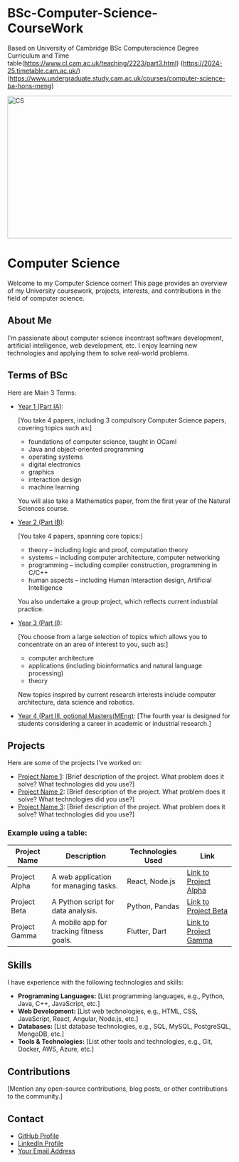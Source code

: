# BSc-Computer-Science-CourseWork
Based on University of Cambridge BSc Computerscience Degree Curriculum and Time table(https://www.cl.cam.ac.uk/teaching/2223/part3.html)
(https://2024-25.timetable.cam.ac.uk/)
(https://www.undergraduate.study.cam.ac.uk/courses/computer-science-ba-hons-meng)

<!DOCTYPE html>
<html lang="en">
<head>
    <meta charset="UTF-8">
    <meta name="viewport" content="width=device-width, initial-scale=1.0">
    
</head>
<body>
  <img src="https://www.nasa.gov/wp-content/uploads/2023/03/iss061e045447.jpg?w=1041" alt="CS" width="720" height="320">
  <h1>Computer Science</h1>

  <p>Welcome to my Computer Science corner! This page provides an overview of my University coursework, projects, interests, and contributions in the field of computer science.</p>

  <h2>About Me</h2>
  <p>I'm passionate about computer science incontrast software development, artificial intelligence, web development, etc. I enjoy learning new technologies and applying them to solve real-world problems.</p>

  <h2>Terms of BSc </h2>

  <p>Here are Main 3 Terms:</p>

  <ul>
    <li><a href="link-to-project-1">Year 1 (Part IA)</a>: </li>
      <p>[You take 4 papers, including 3 compulsory Computer Science papers, covering topics such as:]</p>
      <ul>
    	<li>foundations of computer science, taught in OCaml</li>
    	<li>Java and object-oriented programming</li>
    	<li>operating systems</li>
    	<li>digital electronics</li>
    	<li>graphics</li>
    	<li>interaction design</li>
    	<li>machine learning</li>
     </ul>
     <p>You will also take a Mathematics paper, from the first year of the Natural Sciences course.</p>
    <li><a href="link-to-project-2">Year 2 (Part IB)</a>:</li>
      <p>[You take 4 papers, spanning core topics:]</p>
      <ul>
        <li>theory – including logic and proof, computation theory</li>
        <li>systems – including computer architecture, computer networking</li>
        <li>programming – including compiler construction, programming in C/C++</li>
        <li>human aspects – including Human Interaction design, Artificial Intelligence</li>
      </ul>
      <p>You also undertake a group project, which reflects current industrial practice.</p>
    <li><a href="link-to-project-3">Year 3 (Part II)</a>:</li>
      <p>[You choose from a large selection of topics which allows you to concentrate on an area of interest to you, such as:]</p>
      <ul>
    	<li>computer architecture</li>
    	<li>applications (including bioinformatics and natural language processing)</li>
    	<li>theory</li>
      </ul>
      <p>New topics inspired by current research interests include computer architecture, data science and robotics.</p>
    <li><a href="link-to-project-3">Year 4 (Part III, optional Masters(MEng)</a>: [The fourth year is designed for students considering a career in academic or industrial research.]</li>
      
  </ul>
  
  <h2>Projects</h2>

  <p>Here are some of the projects I've worked on:</p>

  <ul>
      <li><a href="link-to-project-1">Project Name 1</a>: [Brief description of the project. What problem does it solve? What technologies did you use?]</li>
      <li><a href="link-to-project-2">Project Name 2</a>: [Brief description of the project. What problem does it solve? What technologies did you use?]</li>
      <li><a href="link-to-project-3">Project Name 3</a>: [Brief description of the project. What problem does it solve? What technologies did you use?]</li>
  </ul>

  <h3>Example using a table:</h3>

  <table>
      <thead>
          <tr>
              <th>Project Name</th>
              <th>Description</th>
              <th>Technologies Used</th>
              <th>Link</th>
          </tr>
      </thead>
      <tbody>
          <tr>
              <td>Project Alpha</td>
              <td>A web application for managing tasks.</td>
              <td>React, Node.js</td>
              <td><a href="link-alpha">Link to Project Alpha</a></td>
          </tr>
          <tr>
              <td>Project Beta</td>
              <td>A Python script for data analysis.</td>
              <td>Python, Pandas</td>
              <td><a href="link-beta">Link to Project Beta</a></td>
          </tr>
          <tr>
              <td>Project Gamma</td>
              <td>A mobile app for tracking fitness goals.</td>
              <td>Flutter, Dart</td>
              <td><a href="link-gamma">Link to Project Gamma</a></td>
          </tr>
      </tbody>
  </table>

  <h2>Skills</h2>

  <p>I have experience with the following technologies and skills:</p>
  <ul>
      <li><strong>Programming Languages:</strong> [List programming languages, e.g., Python, Java, C++, JavaScript, etc.]</li>
      <li><strong>Web Development:</strong> [List web technologies, e.g., HTML, CSS, JavaScript, React, Angular, Node.js, etc.]</li>
      <li><strong>Databases:</strong> [List database technologies, e.g., SQL, MySQL, PostgreSQL, MongoDB, etc.]</li>
      <li><strong>Tools & Technologies:</strong> [List other tools and technologies, e.g., Git, Docker, AWS, Azure, etc.]</li>
  </ul>

  <h2>Contributions</h2>
  <p>[Mention any open-source contributions, blog posts, or other contributions to the community.]</p>

  <h2>Contact</h2>
  <ul>
      <li><a href="https://github.com/Arignan">GitHub Profile</a></li>
      <li><a href="https://www.linkedin.com/in/arignansritharan">LinkedIn Profile</a></li>
      <li><a href="mailto:no">Your Email Address</a></li>
  </ul>

</body>
</html>
